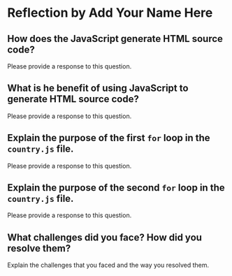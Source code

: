 # Reflection by Add Your Name Here

## How does the JavaScript generate HTML source code?

Please provide a response to this question.

## What is he benefit of using JavaScript to generate HTML source code?

Please provide a response to this question.

## Explain the purpose of the first `for` loop in the `country.js` file.

Please provide a response to this question.

## Explain the purpose of the second `for` loop in the `country.js` file.

Please provide a response to this question.

## What challenges did you face? How did you resolve them?

Explain the challenges that you faced and the way you resolved them.
